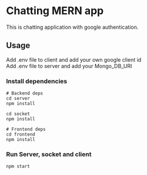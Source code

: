 # Chatting MERN app 
This is chatting application with google authentication.

## Usage
Add .env file to client and add your own google client id \
Add .env file to server and add your Mongo_DB_URI

### Install dependencies

```
# Backend deps
cd server
npm install

cd socket 
npm install

# Frontend deps
cd frontend
npm install
```


### Run Server, socket and client

```
npm start
```

